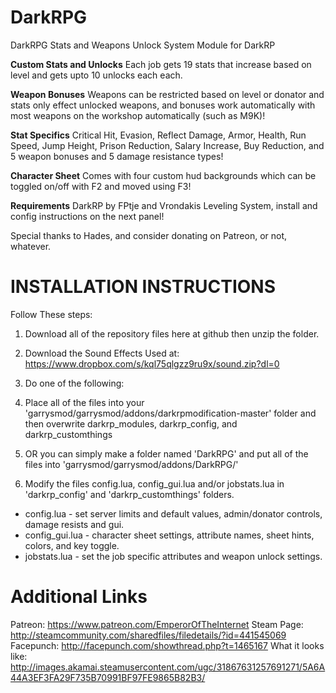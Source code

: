 # DarkRPG
DarkRPG Stats and Weapons Unlock System Module for DarkRP

**Custom Stats and Unlocks**
  Each job gets 19 stats that increase based on level and gets upto 10 unlocks each each. 

**Weapon Bonuses**
  Weapons can be restricted based on level or donator and stats only effect unlocked weapons, and bonuses work automatically with most weapons on the workshop automatically (such as M9K)!

**Stat Specifics**
  Critical Hit, Evasion, Reflect Damage, Armor, Health, Run Speed, Jump Height, Prison Reduction, Salary Increase, Buy Reduction, and 5 weapon bonuses and 5 damage resistance types!

**Character Sheet**
  Comes with four custom hud backgrounds which can be toggled on/off with F2 and moved using F3!

**Requirements**
  DarkRP by FPtje and Vrondakis Leveling System, install and config instructions on the next panel!

Special thanks to Hades, and consider donating on Patreon, or not, whatever.


# INSTALLATION INSTRUCTIONS

Follow These steps:

1. Download all of the repository files here at github then unzip the folder.

2. Download the Sound Effects Used at: https://www.dropbox.com/s/kql75qlgzz9ru9x/sound.zip?dl=0

3. Do one of the following:
  1. Place all of the files into your 'garrysmod/garrysmod/addons/darkrpmodification-master' folder and then overwrite darkrp_modules, darkrp_config, and darkrp_customthings
  2. OR you can simply make a folder named 'DarkRPG' and put all of the files into 'garrysmod/garrysmod/addons/DarkRPG/'

4. Modify the files config.lua, config_gui.lua and/or jobstats.lua in 'darkrp_config' and 'darkrp_customthings' folders.
  * config.lua - set server limits and default values, admin/donator controls, damage resists and gui.
  * config_gui.lua - character sheet settings, attribute names, sheet hints, colors, and key toggle.
  * jobstats.lua - set the job specific attributes and weapon unlock settings.

# Additional Links
Patreon: https://www.patreon.com/EmperorOfTheInternet
Steam Page: http://steamcommunity.com/sharedfiles/filedetails/?id=441545069
Facepunch: http://facepunch.com/showthread.php?t=1465167
What it looks like: http://images.akamai.steamusercontent.com/ugc/31867631257691271/5A6A44A3EF3FA29F735B70991BF97FE9865B82B3/


